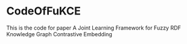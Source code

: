 # CodeOfFuKCE
This is the code for paper A Joint Learning Framework for Fuzzy RDF Knowledge Graph Contrastive Embedding

